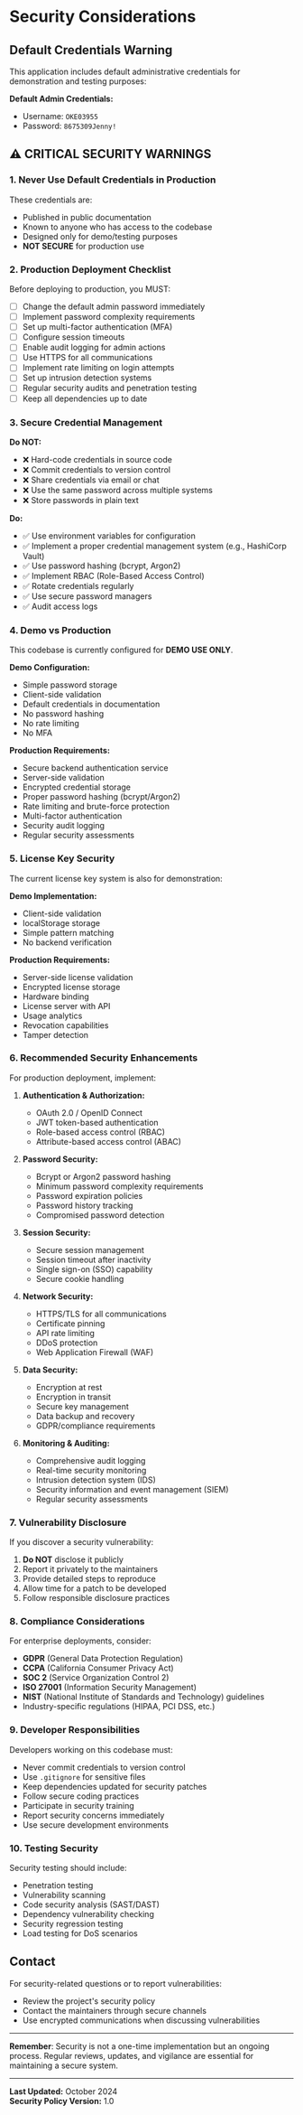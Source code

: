 # Security Considerations

## Default Credentials Warning

This application includes default administrative credentials for demonstration and testing purposes:

**Default Admin Credentials:**

- Username: `OKE03955`
- Password: `8675309Jenny!`

## ⚠️ CRITICAL SECURITY WARNINGS

### 1. Never Use Default Credentials in Production

These credentials are:

- Published in public documentation
- Known to anyone who has access to the codebase
- Designed only for demo/testing purposes
- **NOT SECURE** for production use

### 2. Production Deployment Checklist

Before deploying to production, you MUST:

- [ ] Change the default admin password immediately
- [ ] Implement password complexity requirements
- [ ] Set up multi-factor authentication (MFA)
- [ ] Configure session timeouts
- [ ] Enable audit logging for admin actions
- [ ] Use HTTPS for all communications
- [ ] Implement rate limiting on login attempts
- [ ] Set up intrusion detection systems
- [ ] Regular security audits and penetration testing
- [ ] Keep all dependencies up to date

### 3. Secure Credential Management

**Do NOT:**

- ❌ Hard-code credentials in source code
- ❌ Commit credentials to version control
- ❌ Share credentials via email or chat
- ❌ Use the same password across multiple systems
- ❌ Store passwords in plain text

**Do:**

- ✅ Use environment variables for configuration
- ✅ Implement a proper credential management system (e.g., HashiCorp Vault)
- ✅ Use password hashing (bcrypt, Argon2)
- ✅ Implement RBAC (Role-Based Access Control)
- ✅ Rotate credentials regularly
- ✅ Use secure password managers
- ✅ Audit access logs

### 4. Demo vs Production

This codebase is currently configured for **DEMO USE ONLY**.

**Demo Configuration:**

- Simple password storage
- Client-side validation
- Default credentials in documentation
- No password hashing
- No rate limiting
- No MFA

**Production Requirements:**

- Secure backend authentication service
- Server-side validation
- Encrypted credential storage
- Proper password hashing (bcrypt/Argon2)
- Rate limiting and brute-force protection
- Multi-factor authentication
- Security audit logging
- Regular security assessments

### 5. License Key Security

The current license key system is also for demonstration:

**Demo Implementation:**

- Client-side validation
- localStorage storage
- Simple pattern matching
- No backend verification

**Production Requirements:**

- Server-side license validation
- Encrypted license storage
- Hardware binding
- License server with API
- Usage analytics
- Revocation capabilities
- Tamper detection

### 6. Recommended Security Enhancements

For production deployment, implement:

1. **Authentication & Authorization:**
   - OAuth 2.0 / OpenID Connect
   - JWT token-based authentication
   - Role-based access control (RBAC)
   - Attribute-based access control (ABAC)

2. **Password Security:**
   - Bcrypt or Argon2 password hashing
   - Minimum password complexity requirements
   - Password expiration policies
   - Password history tracking
   - Compromised password detection

3. **Session Security:**
   - Secure session management
   - Session timeout after inactivity
   - Single sign-on (SSO) capability
   - Secure cookie handling

4. **Network Security:**
   - HTTPS/TLS for all communications
   - Certificate pinning
   - API rate limiting
   - DDoS protection
   - Web Application Firewall (WAF)

5. **Data Security:**
   - Encryption at rest
   - Encryption in transit
   - Secure key management
   - Data backup and recovery
   - GDPR/compliance requirements

6. **Monitoring & Auditing:**
   - Comprehensive audit logging
   - Real-time security monitoring
   - Intrusion detection system (IDS)
   - Security information and event management (SIEM)
   - Regular security assessments

### 7. Vulnerability Disclosure

If you discover a security vulnerability:

1. **Do NOT** disclose it publicly
2. Report it privately to the maintainers
3. Provide detailed steps to reproduce
4. Allow time for a patch to be developed
5. Follow responsible disclosure practices

### 8. Compliance Considerations

For enterprise deployments, consider:

- **GDPR** (General Data Protection Regulation)
- **CCPA** (California Consumer Privacy Act)
- **SOC 2** (Service Organization Control 2)
- **ISO 27001** (Information Security Management)
- **NIST** (National Institute of Standards and Technology) guidelines
- Industry-specific regulations (HIPAA, PCI DSS, etc.)

### 9. Developer Responsibilities

Developers working on this codebase must:

- Never commit credentials to version control
- Use `.gitignore` for sensitive files
- Keep dependencies updated for security patches
- Follow secure coding practices
- Participate in security training
- Report security concerns immediately
- Use secure development environments

### 10. Testing Security

Security testing should include:

- Penetration testing
- Vulnerability scanning
- Code security analysis (SAST/DAST)
- Dependency vulnerability checking
- Security regression testing
- Load testing for DoS scenarios

## Contact

For security-related questions or to report vulnerabilities:

- Review the project's security policy
- Contact the maintainers through secure channels
- Use encrypted communications when discussing vulnerabilities

---

**Remember**: Security is not a one-time implementation but an ongoing process. Regular reviews, updates, and vigilance are essential for maintaining a secure system.

---

**Last Updated:** October 2024  
**Security Policy Version:** 1.0
